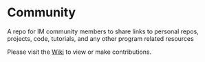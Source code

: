 # Community
A repo for IM community members to share links to personal repos, projects, code, tutorials, and any other program related resources

Please visit the [Wiki](https://github.com/NYUAD-IM/community/wiki) to view or make contributions.
